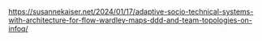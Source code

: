 

https://susannekaiser.net/2024/01/17/adaptive-socio-technical-systems-with-architecture-for-flow-wardley-maps-ddd-and-team-topologies-on-infoq/
